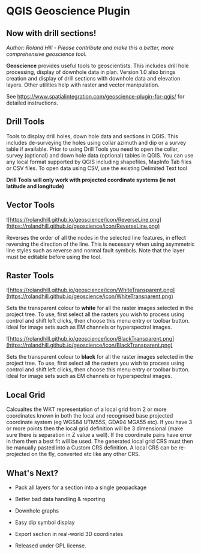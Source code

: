 # QGIS Geoscience Plugin
## Now with drill sections!

*Author: Roland Hill - Please contribute and make this a better, more comprehensive geoscience tool.*

**Geoscience** provides useful tools to geoscientists. This includes drill hole processing, display of downhole data in plan. Version 1.0 also brings creation and display of drill sections with downhole data and elevation layers. Other utilities help with raster and vector manipulation.

See https://www.spatialintegration.com/geoscience-plugin-for-qgis/ for detailed instructions.

## Drill Tools 

Tools to display drill holes, down hole data and sections in QGIS. This includes de-surveying the holes using collar azimuth and dip or a survey table if available. Prior to using Drill Tools you need to open the collar, survey (optional) and down hole data (optional) tables in QGIS. You can use any local format supported by QGIS including shapefiles, MapInfo Tab files or CSV files. To open data using CSV, use the existing Delimited Text tool 

**Drill Tools will only work with projected coordinate systems (ie not latitude and longitude)**

## Vector Tools

![https://rolandhill.github.io/geoscience/icon/ReverseLine.png](https://rolandhill.github.io/geoscience/icon/ReverseLine.png)

Reverses the order of all the nodes in the selected line features, in effect reversing the direction of the line. This is necessary when using asymmetric line styles such as reverse and normal fault symbols. Note that the layer must be editable before using the tool.

## Raster Tools

![https://rolandhill.github.io/geoscience/icon/WhiteTransparent.png](https://rolandhill.github.io/geoscience/icon/WhiteTransparent.png)

Sets the transparent colour to **white** for all the raster images selected in the project tree. To use, first select all the rasters you wish to process using control and shift left clicks, then choose this menu entry or
toolbar button. Ideal for image sets such as EM channels or hyperspectral images.

![https://rolandhill.github.io/geoscience/icon/BlackTransparent.png](https://rolandhill.github.io/geoscience/icon/BlackTransparent.png)

Sets the transparent colour to **black** for all the raster images selected in the project tree. To use, first select all the rasters you wish to process using control and shift left clicks, then choose this menu entry or toolbar button. Ideal for image sets such as EM channels or hyperspectral images.

## Local Grid
Calcualtes the WKT representation of a local grid from 2 or more coordinates known in both the local and recognised base projected coordinate system (eg WGS84 UTM55S, GDA94 MGA55 etc). If you have 3 or more points then the local grid definition will be 3 dimensional (make sure there is separation in Z value a well). If the coordinate pairs have error in them then a best fit will be used. The generated local grid CRS must then be manually pasted into a Custom CRS definition. A local CRS can be re-projected on the fly, converted etc like any other CRS.

## What's Next?
* Pack all layers for a section into a single geopackage
* Better bad data handling & reporting
* Downhole graphs
* Easy dip symbol display
* Export section in real-world 3D coordinates

* Released under GPL license.
